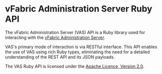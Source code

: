 # vFabric Administration Server Ruby API

The vFabric Administration Server (VAS) API is a Ruby library used for interacting with the [vFabric Administration Server][vas].

[vas]: http://www.vmware.com/support/pubs/vfabric-vas.html


VAS's primary mode of interaction is via RESTful interface.  This API enables the use of VAS using rich Ruby types, eliminating the need for a detailed understanding of the REST API and its JSON payloads.


The VAS Ruby API is licensed under the [Apache Licence, Version 2.0][asl2].

[asl2]: http://www.apache.org/licenses/LICENSE-2.0.html
